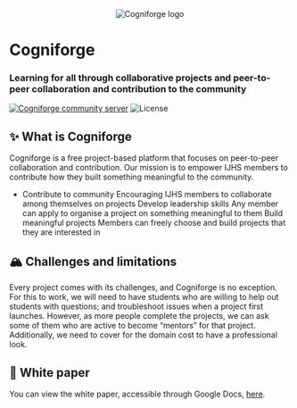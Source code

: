 <div align="center">
	<img src="https://user-images.githubusercontent.com/92656878/158056688-76bdf069-1697-438c-a5a7-8c3af130a9de.svg" alt="Cogniforge logo" />
</div>


# Cogniforge
### Learning for all through collaborative projects and peer-to-peer collaboration and contribution to the community
<a href="https://discord.gg/NFRzZkqZDR"><img src="https://img.shields.io/discord/950163775850422292?color=purple&logo=discord&logoColor=white" alt="Cogniforge community server" /></a>
<img src="https://img.shields.io/github/license/Cytronicode/Cogniforge?color=yellow" alt="License" />

## ✨ What is Cogniforge
Cogniforge is a free project-based platform that focuses on peer-to-peer collaboration and contribution. Our mission is to empower IJHS members to contribute how they built something meaningful to the community. 

- Contribute to community Encouraging IJHS members to collaborate among themselves on projects Develop leadership skills Any member can apply to organise a project on something meaningful to them Build meaningful projects Members can freely choose and build projects that they are interested in

## 🏔 Challenges and limitations
Every project comes with its challenges, and Cogniforge is no exception. For this to work, we will need to have students who are willing to help out students with questions; and troubleshoot issues when a project first launches. However, as more people complete the projects, we can ask some of them who are active to become “mentors” for that project. Additionally, we need to cover for the domain cost to have a professional look.

## 📄 White paper
You can view the white paper, accessible through Google Docs, [here](https://docs.google.com/document/d/143tct4KuJRaBZk2vXSX6-uL8YeTEhmcgVMyMWVu-K64/edit?usp=sharing).